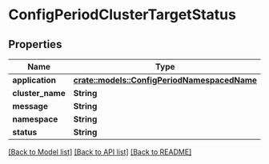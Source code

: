 # ConfigPeriodClusterTargetStatus

## Properties

Name | Type | Description | Notes
------------ | ------------- | ------------- | -------------
**application** | [**crate::models::ConfigPeriodNamespacedName**](config.NamespacedName.md) |  | 
**cluster_name** | **String** |  | 
**message** | **String** |  | 
**namespace** | **String** |  | 
**status** | **String** |  | 

[[Back to Model list]](../README.md#documentation-for-models) [[Back to API list]](../README.md#documentation-for-api-endpoints) [[Back to README]](../README.md)


